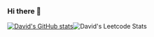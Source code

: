 ### Hi there 👋

[![David's GitHub stats](https://github-readme-stats.vercel.app/api?username=david-gasinski)](https://github.com/david-gasinski/github-readme-stats)![David's Leetcode Stats](https://leetcode.gasinski.dev/svg/david-gasinski?theme=tokyo)
